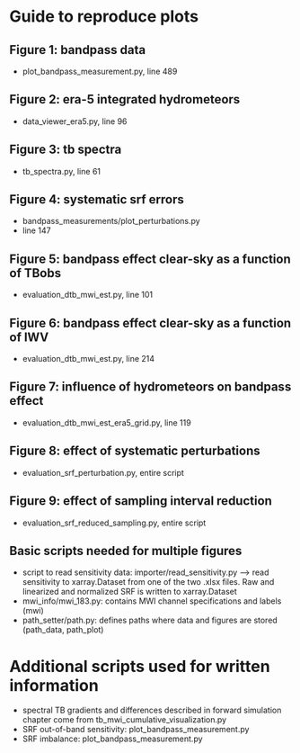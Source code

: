 # Guide to reproduce plots
## Figure 1: bandpass data
- plot_bandpass_measurement.py, line 489

## Figure 2: era-5 integrated hydrometeors
- data_viewer_era5.py, line 96

## Figure 3: tb spectra
- tb_spectra.py, line 61

## Figure 4: systematic srf errors
- bandpass_measurements/plot_perturbations.py
- line 147

## Figure 5: bandpass effect clear-sky as a function of TBobs
- evaluation_dtb_mwi_est.py, line 101

## Figure 6: bandpass effect clear-sky as a function of IWV
- evaluation_dtb_mwi_est.py, line 214

## Figure 7: influence of hydrometeors on bandpass effect
- evaluation_dtb_mwi_est_era5_grid.py, line 119

## Figure 8: effect of systematic perturbations
- evaluation_srf_perturbation.py, entire script

## Figure 9: effect of sampling interval reduction
- evaluation_srf_reduced_sampling.py, entire script



## Basic scripts needed for multiple figures
- script to read sensitivity data: importer/read_sensitivity.py --> read 
  sensitivity to xarray.Dataset from one of the two .xlsx files. Raw and 
  linearized and normalized SRF is written to xarray.Dataset
- mwi_info/mwi_183.py: contains MWI channel specifications and labels (mwi)
- path_setter/path.py: defines paths where data and figures are stored 
  (path_data, path_plot)


# Additional scripts used for written information
- spectral TB gradients and differences described in forward simulation chapter 
  come from tb_mwi_cumulative_visualization.py
- SRF out-of-band sensitivity: plot_bandpass_measurement.py
- SRF imbalance: plot_bandpass_measurement.py